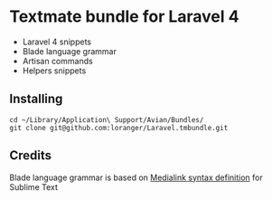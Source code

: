 # Textmate bundle for Laravel 4

* Laravel 4 snippets
* Blade language grammar
* Artisan commands
* Helpers snippets

## Installing

	cd ~/Library/Application\ Support/Avian/Bundles/
	git clone git@github.com:loranger/Laravel.tmbundle.git
	
## Credits

Blade language grammar is based on [Medialink syntax definition](https://github.com/Medalink/laravel-blade) for Sublime Text